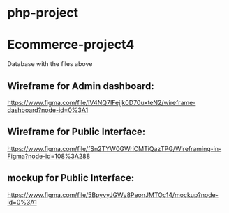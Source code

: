 # php-project
# Ecommerce-project4
Database with the files above

## Wireframe for Admin dashboard:
https://www.figma.com/file/lV4NQ7IFejjk0D70uxteN2/wireframe-dashboard?node-id=0%3A1

## Wireframe for Public Interface:
https://www.figma.com/file/fSn2TYW0GWriCMTiQazTPG/Wireframing-in-Figma?node-id=108%3A288
## mockup for Public Interface:
https://www.figma.com/file/5BpyvyJGWy8PeonJMTOc14/mockup?node-id=0%3A1
